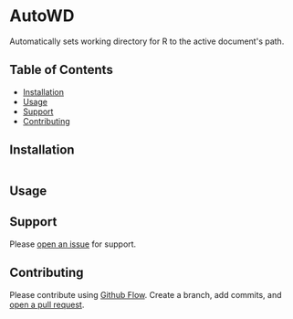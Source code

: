 # AutoWD

Automatically sets working directory for R to the active document's path.

## Table of Contents

- [Installation](#installation)
- [Usage](#usage)
- [Support](#support)
- [Contributing](#contributing)

## Installation

```sh

```

## Usage



## Support

Please [open an issue](https://github.com/Haffi921/AutoWD/issues/new) for support.

## Contributing

Please contribute using [Github Flow](https://guides.github.com/introduction/flow/). Create a branch, add commits, and [open a pull request](https://github.com/Haffi921/AutoWD/compare/).

